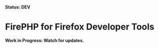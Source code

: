 **Status: DEV**

FirePHP for Firefox Developer Tools
===================================

**Work in Progress: Watch for updates.**
